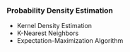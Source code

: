 ### Probability Density Estimation
  - Kernel Density Estimation
  - K-Nearest Neighbors
  - Expectation-Maximization Algorithm
